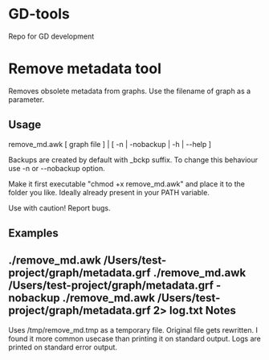 # GD-tools
Repo for GD development

Remove metadata tool
====================
Removes obsolete metadata from graphs. Use the filename of graph as a parameter.

Usage
-----
remove_md.awk [ graph file ] | [ -n | -nobackup | -h | --help ]

Backups are created by default with _bckp suffix.
To change this behaviour use -n or --nobackup option.

Make it first executable "chmod +x remove_md.awk" and place it to the folder you like. Ideally already present in your PATH variable.

Use with caution! Report bugs.

Examples
--------
./remove_md.awk /Users/test-project/graph/metadata.grf 
./remove_md.awk /Users/test-project/graph/metadata.grf -nobackup
./remove_md.awk /Users/test-project/graph/metadata.grf 2> log.txt
Notes
-----
Uses /tmp/remove_md.tmp as a temporary file.
Original file gets rewritten. I found it more common usecase than printing it on standard output.
Logs are printed on standard error output.

